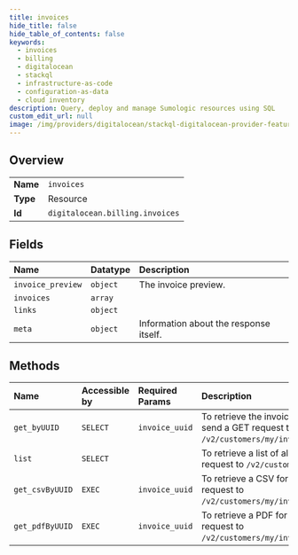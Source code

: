 ```yaml
---
title: invoices
hide_title: false
hide_table_of_contents: false
keywords:
  - invoices
  - billing
  - digitalocean    
  - stackql
  - infrastructure-as-code
  - configuration-as-data
  - cloud inventory
description: Query, deploy and manage Sumologic resources using SQL
custom_edit_url: null
image: /img/providers/digitalocean/stackql-digitalocean-provider-featured-image.png
---
```

  
    

## Overview
<table><tbody>
<tr><td><b>Name</b></td><td><code>invoices</code></td></tr>
<tr><td><b>Type</b></td><td>Resource</td></tr>
<tr><td><b>Id</b></td><td><code>digitalocean.billing.invoices</code></td></tr>
</tbody></table>

## Fields
| Name | Datatype | Description |
|:-----|:---------|:------------|
| `invoice_preview` | `object` | The invoice preview. |
| `invoices` | `array` |  |
| `links` | `object` |  |
| `meta` | `object` | Information about the response itself. |
## Methods
| Name | Accessible by | Required Params | Description |
|:-----|:--------------|:----------------|:------------|
| `get_byUUID` | `SELECT` | `invoice_uuid` | To retrieve the invoice items for an invoice, send a GET request to `/v2/customers/my/invoices/$INVOICE_UUID`. |
| `list` | `SELECT` |  | To retrieve a list of all invoices, send a GET request to `/v2/customers/my/invoices`. |
| `get_csvByUUID` | `EXEC` | `invoice_uuid` | To retrieve a CSV for an invoice, send a GET request to `/v2/customers/my/invoices/$INVOICE_UUID/csv`. |
| `get_pdfByUUID` | `EXEC` | `invoice_uuid` | To retrieve a PDF for an invoice, send a GET request to `/v2/customers/my/invoices/$INVOICE_UUID/pdf`. |
